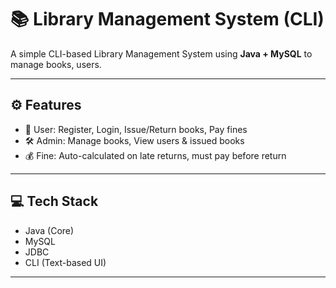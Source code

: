 # 📚 Library Management System (CLI)

A simple CLI-based Library Management System using **Java + MySQL** to manage books, users.

---

## ⚙️ Features

- 👤 User: Register, Login, Issue/Return books, Pay fines  
- 🛠️ Admin: Manage books, View users & issued books  
- 💰 Fine: Auto-calculated on late returns, must pay before return

---

## 💻 Tech Stack

- Java (Core)
- MySQL
- JDBC
- CLI (Text-based UI)

---